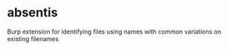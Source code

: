 # absentis
Burp extension for identifying files using names with common variations on existing filenames
